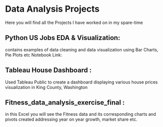 # Data Analysis Projects

Here you will find all the Projects I have worked on in my spare-time

## Python US Jobs EDA & Visualization: 
contains examples of data cleaning and data visualization using Bar Charts, Pie Plots etc
Notebook Link: 


## Tableau House Dashboard : 
Used Tableau Public to create a dashboard displaying various house prices visualization in  King County, Washington

## Fitness_data_analysis_exercise_final : 
in this Excel you will see the Fitness data and its corresponding charts and pivots created addressing year on year growth, market share etc.
